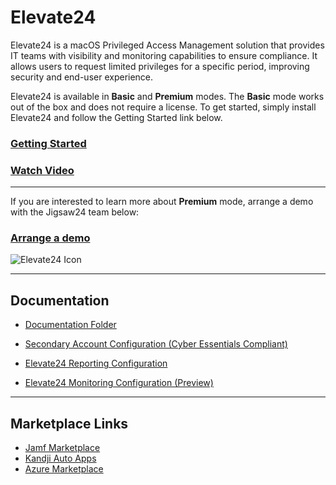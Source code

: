 # Elevate24
Elevate24 is a macOS Privileged Access Management solution that provides IT teams with visibility and monitoring capabilities to ensure compliance. It allows users to request limited privileges for a specific period, improving security and end-user experience.

Elevate24 is available in **Basic** and **Premium** modes. The **Basic** mode works out of the box and does not require a license. To get started, simply install Elevate24 and follow the Getting Started link below.

### [Getting Started](/Documentation/README.md)
### [Watch Video](https://www.youtube.com/watch?v=J8nJtw9G3JI)

---

If you are interested to learn more about **Premium** mode, arrange a demo with the Jigsaw24 team below:

### [Arrange a demo](https://www.jigsaw24.com/solutions/automation-and-tooling/elevate24)


![Elevate24 Icon](https://store-images.s-microsoft.com/image/apps.55342.06d325c2-3b22-4ebd-a880-9fa06604d981.afc39e71-2bac-4a37-b781-314e1a0db7d0.56fc1918-1617-4ed3-9fad-6e56aaee391d) 


---
## Documentation

- [Documentation Folder](/Documentation/)

- [Secondary Account Configuration (Cyber Essentials Compliant)](https://github.com/Jigsaw24/Elevate24/blob/main/Documentation/Elevate24%20-%20Configuration%20Keys.md#secondary-account-configuration)

- [Elevate24 Reporting Configuration](/Documentation/Elevate24%20-%20Reporting%20Configuration%20Keys.md)

- [Elevate24 Monitoring Configuration (Preview)](/Documentation/Elevate24%20Session%20Reporting%20-%20Configuration%20Keys.md)

---
## Marketplace Links
- [Jamf Marketplace](https://marketplace.jamf.com/details/elevate24)
- [Kandji Auto Apps](https://support.kandji.io/support/solutions/articles/72000560362-auto-apps-overview)
- [Azure Marketplace](https://azuremarketplace.microsoft.com/en-us/marketplace/apps/jigsaw24.elevate24?tab=overview)
